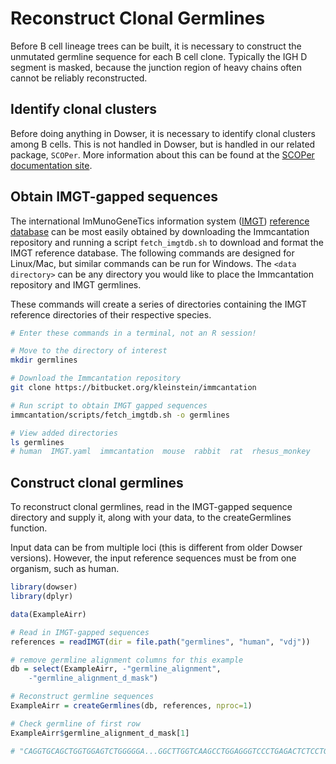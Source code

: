 # Reconstruct Clonal Germlines

Before B cell lineage trees can be built, it is necessary to construct the unmutated germline sequence for each B cell clone. Typically the IGH D segment is masked, because the junction region of heavy chains often cannot be reliably reconstructed.

## Identify clonal clusters

Before doing anything in Dowser, it is necessary to identify clonal clusters among B cells. This is not handled in Dowser, but is handled in our related package, `SCOPer`. More information about this can be found at the [SCOPer documentation site](https://scoper.readthedocs.io).

## Obtain IMGT-gapped sequences

The international ImMunoGeneTics information system ([IMGT](https://www.imgt.org)) [reference database](https://www.imgt.org/genedb) can be most easily obtained by downloading the Immcantation repository and running a script `fetch_imgtdb.sh` to download and format the IMGT reference database. The following commands are designed for Linux/Mac, but similar commands can be run for Windows. The `<data directory>` can be any directory you would like to place the Immcantation repository and IMGT germlines.

These commands will create a series of directories containing the IMGT reference directories of their respective species.


``` bash
# Enter these commands in a terminal, not an R session!

# Move to the directory of interest
mkdir germlines

# Download the Immcantation repository
git clone https://bitbucket.org/kleinstein/immcantation

# Run script to obtain IMGT gapped sequences
immcantation/scripts/fetch_imgtdb.sh -o germlines

# View added directories
ls germlines
# human  IMGT.yaml  immcantation  mouse  rabbit  rat  rhesus_monkey
```

## Construct clonal germlines

To reconstruct clonal germlines, read in the IMGT-gapped sequence directory and supply it, along with your data, to the createGermlines function.

Input data can be from multiple loci (this is different from older Dowser versions). However, the input reference sequences must be from one organism, such as human.


``` r
library(dowser)
library(dplyr)

data(ExampleAirr)

# Read in IMGT-gapped sequences
references = readIMGT(dir = file.path("germlines", "human", "vdj"))

# remove germline alignment columns for this example
db = select(ExampleAirr, -"germline_alignment", 
    -"germline_alignment_d_mask")

# Reconstruct germline sequences
ExampleAirr = createGermlines(db, references, nproc=1)

# Check germline of first row
ExampleAirr$germline_alignment_d_mask[1]

# "CAGGTGCAGCTGGTGGAGTCTGGGGGA...GGCTTGGTCAAGCCTGGAGGGTCCCTGAGACTCTCCTGTGCAGCCTCTGGATTCACCTTC............AGTGACTACTACATGAGCTGGATCCGCCAGGCTCCAGGGAAGGGGCTGGAGTGGGTTTCATACATTAGTAGTAGT......AGTAGTTACACAAACTACGCAGACTCTGTGAAG...GGCCGATTCACCATCTCCAGAGACAACGCCAAGAACTCACTGTATCTGCAAATGAACAGCCTGAGAGCCGAGGACACGGCCGTGTATTACTGTGCGAGAGNNNNNNNNNNNNNNNNNNNNNNNNNNNNNNNNNNNNNNNNNNNNNNNNNNNNNNNNNNNNNNNNNNNNTGGTTCGACCCCTGGGGCCAGGGAACCCTGGTCACCGTCTCCTCAG"
```
